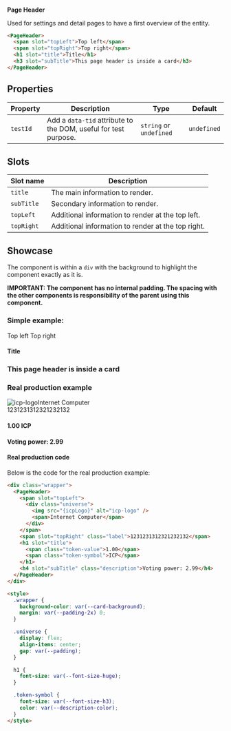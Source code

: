 <script lang="ts">
    import PageHeader from "$lib/components/PageHeader.svelte";
    import Card from "$lib/components/Card.svelte";
    import icpLogo from "$lib/assets/icp-rounded.svg";

</script>

# Page Header

Used for settings and detail pages to have a first overview of the entity.

```html
<PageHeader>
  <span slot="topLeft">Top left</span>
  <span slot="topRight">Top right</span>
  <h1 slot="title">Title</h1>
  <h3 slot="subTitle">This page header is inside a card</h3>
</PageHeader>
```

## Properties

| Property | Description                                                     | Type                    | Default     |
| -------- | --------------------------------------------------------------- | ----------------------- | ----------- |
| `testId` | Add a `data-tid` attribute to the DOM, useful for test purpose. | `string` or `undefined` | `undefined` |

## Slots

| Slot name  | Description                                        |
| ---------- | -------------------------------------------------- |
| `title`    | The main information to render.                    |
| `subTitle` | Secondary information to render.                   |
| `topLeft`  | Additional information to render at the top left.  |
| `topRight` | Additional information to render at the top right. |

## Showcase

The component is within a `div` with the background to highlight the component exactly as it is.

**IMPORTANT: The component has no internal padding. The spacing with the other components is responsibility of the parent using this component.**

### Simple example:

<div class="wrapper">
  <PageHeader>
    <span slot="topLeft">Top left</span>
    <span slot="topRight">Top right</span>
    <h1 slot="title">Title</h1>
    <h3 slot="subTitle">This page header is inside a card</h3>
  </PageHeader>
</div>

### Real production example

<div class="wrapper">
  <PageHeader>
    <span slot="topLeft">
      <div class="universe">
        <img src={icpLogo} alt="icp-logo">
        <span>Internet Computer</span>
      </div>
    </span>
    <span slot="topRight" class="label">1231231312321232132</span>
    <h1 slot="title">
      <span class="token-value">1.00</span>
      <span class="token-symbol">ICP</span>
    </h1>
    <h4 slot="subTitle" class="description">Voting power: 2.99</h4>
  </PageHeader>
</div>

#### Real production code

Below is the code for the real production example:

```html
<div class="wrapper">
  <PageHeader>
    <span slot="topLeft">
      <div class="universe">
        <img src="{icpLogo}" alt="icp-logo" />
        <span>Internet Computer</span>
      </div>
    </span>
    <span slot="topRight" class="label">1231231312321232132</span>
    <h1 slot="title">
      <span class="token-value">1.00</span>
      <span class="token-symbol">ICP</span>
    </h1>
    <h4 slot="subTitle" class="description">Voting power: 2.99</h4>
  </PageHeader>
</div>

<style>
  .wrapper {
    background-color: var(--card-background);
    margin: var(--padding-2x) 0;
  }

  .universe {
    display: flex;
    align-items: center;
    gap: var(--padding);
  }

  h1 {
    font-size: var(--font-size-huge);
  }

  .token-symbol {
    font-size: var(--font-size-h3);
    color: var(--description-color);
  }
</style>
```

<style>
  .wrapper {
    background-color: var(--card-background);
    margin: var(--padding-2x) 0;
  }

  .universe {
    display: flex;
    align-items: center;
    gap: var(--padding);
  }

  h1 {
    font-size: var(--font-size-huge);
  }

  .token-symbol {
    font-size: var(--font-size-h3);
    color: var(--description-color);
  }
</style>
